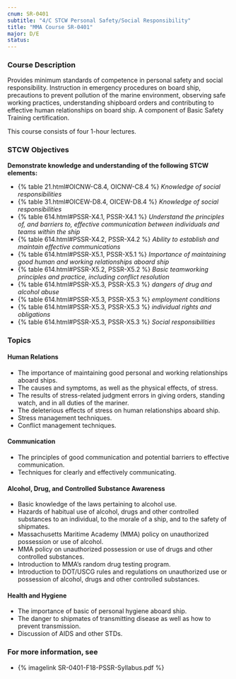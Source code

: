 ```yaml
---
cnum: SR-0401
subtitle: "4/C STCW Personal Safety/Social Responsibility"
title: "MMA Course SR-0401"
major: D/E
status: 
---
```


### Course Description

Provides minimum standards of competence in personal safety and social responsibility. Instruction in emergency procedures on board ship, precautions to prevent pollution of the marine environment, observing safe working practices, understanding shipboard orders and contributing to effective human relationships on board ship. A component of Basic Safety Training certification.

This course consists of four 1-hour lectures.


### STCW Objectives

**Demonstrate knowledge and understanding of the following STCW elements:**

* {% table 21.html#OICNW-C8.4, OICNW-C8.4 %} *Knowledge of social responsibilities*
* {% table 31.html#OICEW-D8.4, OICEW-D8.4 %} *Knowledge of social responsibilities*
* {% table 614.html#PSSR-X4.1, PSSR-X4.1 %} *Understand the principles of, and barriers to, effective communication between individuals and teams within the ship*
* {% table 614.html#PSSR-X4.2, PSSR-X4.2 %} *Ability to establish and maintain effective communications*
* {% table 614.html#PSSR-X5.1, PSSR-X5.1 %} *Importance of maintaining good human and working relationships aboard ship*
* {% table 614.html#PSSR-X5.2, PSSR-X5.2 %} *Basic teamworking principles and practice, including conflict resolution*
* {% table 614.html#PSSR-X5.3, PSSR-X5.3 %} *dangers of drug and alcohol abuse*
* {% table 614.html#PSSR-X5.3, PSSR-X5.3 %} *employment conditions*
* {% table 614.html#PSSR-X5.3, PSSR-X5.3 %} *individual rights and obligations*
* {% table 614.html#PSSR-X5.3, PSSR-X5.3 %} *Social responsibilities*



### Topics

#### Human Relations

*	The importance of maintaining good personal and working relationships aboard ships.
*	The causes and symptoms, as well as the physical effects, of stress.
*	The results of stress-related judgment errors in giving orders, standing watch, and in all duties of the mariner.
*	The deleterious effects of stress on human relationships aboard ship.
*	Stress management techniques.
*	Conflict management techniques.

#### Communication

*	The principles of good communication and potential barriers to effective communication.
*	Techniques for clearly and effectively communicating.

#### Alcohol, Drug, and Controlled Substance Awareness

*	Basic knowledge of the laws pertaining to alcohol use.
*	Hazards of habitual use of alcohol, drugs and other controlled substances to an individual, to the morale of a ship, and to the safety of shipmates.
*	Massachusetts Maritime Academy (MMA) policy on unauthorized possession or use of alcohol.
*	MMA policy on unauthorized possession or use of drugs and other controlled substances.  
*	Introduction to MMA’s random drug testing program.
*	Introduction to DOT/USCG rules and regulations on unauthorized use or possession of alcohol, drugs and other controlled substances.

#### Health and Hygiene

*	The importance of basic of personal hygiene aboard ship.
*	The danger to shipmates of transmitting disease as well as how to prevent transmission.
*	Discussion of AIDS and other STDs. 



### For more information, see 

* {% imagelink SR-0401-F18-PSSR-Syllabus.pdf %} 



